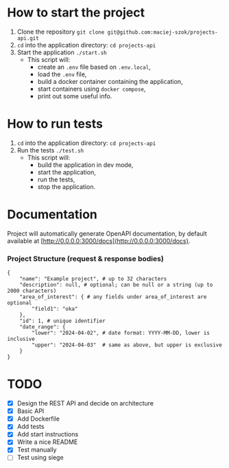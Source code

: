 # How to start the project
1. Clone the repository `git clone git@github.com:maciej-szok/projects-api.git`
2. `cd` into the application directory: `cd projects-api`
3. Start the application `./start.sh`
    - This script will:
      - create an `.env` file based on `.env.local`,
      - load the `.env` file,
      - build a docker container containing the application,
      - start containers using `docker compose`,
      - print out some useful info.

# How to run tests
1. `cd` into the application directory: `cd projects-api`
2. Run the tests `./test.sh`
   - This script will:
     - build the application in dev mode,
     - start the application,
     - run the tests,
     - stop the application.

# Documentation
Project will automatically generate OpenAPI documentation, 
by default available at [http://0.0.0.0:3000/docs](http://0.0.0.0:3000/docs).

### Project Structure (request & response bodies)
```
{
	"name": "Example project", # up to 32 characters
	"description": null, # optional; can be null or a string (up to 2000 characters)
	"area_of_interest": { # any fields under area_of_interest are optional
		"field1": "oka"
	},
	"id": 1, # unique identifier
	"date_range": {
		"lower": "2024-04-02", # date format: YYYY-MM-DD, lower is inclusive
		"upper": "2024-04-03"  # same as above, but upper is exclusive
	}
}
```


# TODO
* [x] Design the REST API and decide on architecture
* [x] Basic API
* [x] Add Dockerfile
* [x] Add tests
* [x] Add start instructions
* [x] Write a nice README
* [x] Test manually
* [ ] Test using siege
